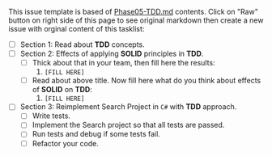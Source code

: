 This issue template is based of [Phase05-TDD.md](./Phase05-TDD.md) contents.
Click on "Raw" button on right side of this page to see original markdown then create a new issue with orginal content of this tasklist:


- [ ] Section 1: Read about **TDD** concepts.
- [ ] Section 2: Effects of applying **SOLID** principles in **TDD**.
    - [ ] Thick about that in your team, then fill here the results:
        1. `[FILL HERE]`
    - [ ] Read about above title. Now fill here what do you think about effects of **SOLID** on **TDD**:
        1. `[FILL HERE]`
- [ ] Section 3: Reimplement Search Project in `C#` with **TDD** approach.
    - [ ] Write tests. 
    - [ ] Implement the Search project so that all tests are passed.
    - [ ] Run tests and debug if some tests fail.
    - [ ] Refactor your code.
